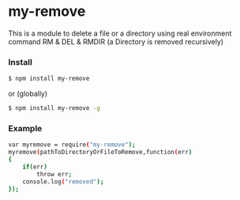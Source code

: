 # my-remove
This is a module to delete a file or a directory using real environment command RM & DEL & RMDIR (a Directory is removed recursively)

### Install
```sh
$ npm install my-remove
```
or (globally)
```sh
$ npm install my-remove -g 
```
### Example
```sh
var myremove = require("my-remove");
myremove(pathToDirectoryOrFileToRemove,function(err)
{
    if(err)
        throw err;
    console.log("removed");
});
```

